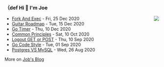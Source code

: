 ### （def Hi 👋 I'm Joe

<img align="right" src="https://github-readme-stats.vercel.app/api?username=holicc&show_icons=true&icon_color=805AD5&text_color=718096&bg_color=ffffff&hide_title=true" />

* [Fork And Exec](https://holicc.github.io/2020/12/process/) - Fri, 25 Dec 2020 
* [Guitar Roadmap](https://holicc.github.io/2020/12/roadmap/) - Tue, 15 Dec 2020 
* [Go Timer](https://holicc.github.io/2020/12/go-timer/) - Thu, 10 Dec 2020 
* [Common Principles](https://holicc.github.io/2020/10/principles/) - Sat, 10 Oct 2020 
* [Logout GET or POST](https://holicc.github.io/2020/09/about-logout-method/) - Thu, 10 Sep 2020 
* [Go Code Style](https://holicc.github.io/2020/09/go-code-snippet/) - Tue, 01 Sep 2020 
* [Postgres VS MySQL](https://holicc.github.io/2020/08/postgres/) - Wed, 26 Aug 2020 

More on [Job's Blog](https://holicc.github.io/)